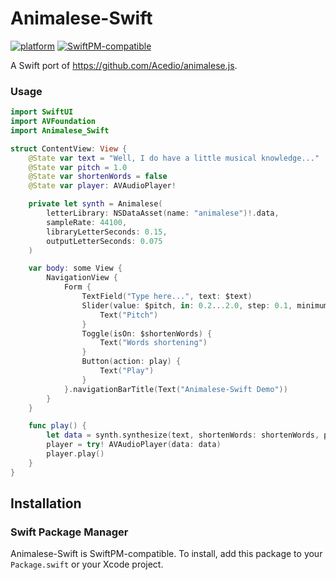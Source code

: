 # Animalese-Swift
[![platform](https://img.shields.io/badge/platform-macOS%20|%20iOS%20|%20watchOS%20|%20tvOS-blue.svg)]()
[![SwiftPM-compatible](https://img.shields.io/badge/SwiftPM-✔-4BC51D.svg?style=flat)](https://swift.org/package-manager/)

A Swift port of https://github.com/Acedio/animalese.js.

### Usage

```swift
import SwiftUI
import AVFoundation
import Animalese_Swift

struct ContentView: View {
    @State var text = "Well, I do have a little musical knowledge..."
    @State var pitch = 1.0
    @State var shortenWords = false
    @State var player: AVAudioPlayer!

    private let synth = Animalese(
        letterLibrary: NSDataAsset(name: "animalese")!.data,
        sampleRate: 44100,
        libraryLetterSeconds: 0.15,
        outputLetterSeconds: 0.075
    )

    var body: some View {
        NavigationView {
            Form {
                TextField("Type here...", text: $text)
                Slider(value: $pitch, in: 0.2...2.0, step: 0.1, minimumValueLabel: Text("😡"), maximumValueLabel: Text("🐹")) {
                    Text("Pitch")
                }
                Toggle(isOn: $shortenWords) {
                    Text("Words shortening")
                }
                Button(action: play) {
                    Text("Play")
                }
            }.navigationBarTitle(Text("Animalese-Swift Demo"))
        }
    }

    func play() {
        let data = synth.synthesize(text, shortenWords: shortenWords, pitch: pitch)
        player = try! AVAudioPlayer(data: data)
        player.play()
    }
}


```

## Installation

### Swift Package Manager

Animalese-Swift is SwiftPM-compatible. To install, add this package to your `Package.swift` or your Xcode project.
